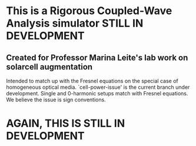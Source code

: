 # This is a Rigorous Coupled-Wave Analysis simulator STILL IN DEVELOPMENT
## Created for Professor Marina Leite's lab work on solarcell augmentation
Intended to match up with the Fresnel equations on the special case of homogeneous optical media. `cell-power-issue' is the current branch under development.
Single and 0-harmonic setups match with Fresnel equations. We believe the issue is sign conventions.
# AGAIN, THIS IS STILL IN DEVELOPMENT
